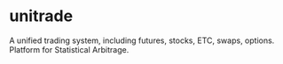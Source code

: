 unitrade
========
A unified trading system, including futures, stocks, ETC, swaps, options.
Platform for Statistical Arbitrage.
